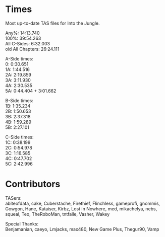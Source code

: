 # Times
Most up-to-date TAS files for Into the Jungle.

Any%: 14:13.740  
100%: 39:54.263  
All C-Sides: 6:32.003  
old All Chapters: 26:24.111

A-Side times:  
0:   0:30.651  
1A:  1:44.516  
2A:  2:19.859  
3A:  3:11.930  
4A:  2:30.535  
5A:  0:44.404 + 3:01.662

B-Side times:  
1B:  1:35.234  
2B:  1:50.653  
3B:  2:37.318  
4B:  1:59.289  
5B:  2:27.101

C-Side times:  
1C:  0:38.199  
2C:  0:54.978  
3C:  1:16.585  
4C:  0:47.702  
5C:  2:42.996

# Contributors
TASers:  
abiteofdata, cake, Cuberstache, Firethief, Flinchless, gameprofi, gnommis, Gowgon, Hane, Kataiser, Kirbz, Lost in Nowhere, med, mikachelya, nebs, squeal, Teo, TheRoboMan, tntfalle, Vasher, Wakey

Special Thanks:  
Benjamanian, caeyo, Lmjacks, max480, New Game Plus, Thegur90, Vamp